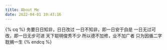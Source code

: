 ```yaml
---
title: About Me
date: 2022-04-01 19:47:16
---
```

{% cq %} 
务要日日知非，日日改过
一日不知非，即一日安于自是
一日无过可改，即一日无步可进
天下聪明俊秀不少
所以德不加修，业不加广者
只为因循二字
耽搁一生
{% endcq %}